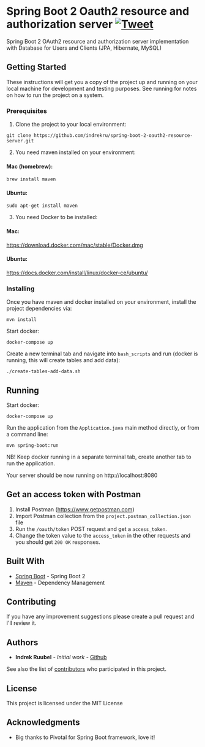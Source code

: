 # Spring Boot 2 Oauth2 resource and authorization server [![Tweet](https://img.shields.io/twitter/url/http/shields.io.svg?style=social)](https://twitter.com/intent/tweet?text=Check%20out%20Spring%20Boot%202%20Oauth2%20resource%20and%20authorization%20server%20example%20https%3A%2F%2Fgithub.com%2Findrekru%2Fspring-boot-2-oauth2-resource-server)

Spring Boot 2 OAuth2 resource and authorization server implementation with Database for Users and Clients (JPA, Hibernate, MySQL)

## Getting Started

These instructions will get you a copy of the project up and running on your local machine for development and testing purposes. See running for notes on how to run the project on a system.

### Prerequisites

1. Clone the project to your local environment:
```
git clone https://github.com/indrekru/spring-boot-2-oauth2-resource-server.git
```

2. You need maven installed on your environment:

#### Mac (homebrew):

```
brew install maven
```
#### Ubuntu:
```
sudo apt-get install maven
```

3. You need Docker to be installed:

#### Mac:
https://download.docker.com/mac/stable/Docker.dmg

#### Ubuntu:
https://docs.docker.com/install/linux/docker-ce/ubuntu/

### Installing

Once you have maven and docker installed on your environment, install the project dependencies via:

```
mvn install
```

Start docker:

```
docker-compose up
```

Create a new terminal tab and navigate into `bash_scripts` and run (docker is running, this will create tables and add data):
```
./create-tables-add-data.sh
```

## Running

Start docker:
```
docker-compose up
```

Run the application from the `Application.java` main method directly,
or from a command line:
```
mvn spring-boot:run
```

NB! Keep docker running in a separate terminal tab, create another tab to run the application.

Your server should be now running on http://localhost:8080

## Get an access token with Postman

1. Install Postman (https://www.getpostman.com)
2. Import Postman collection from the `project.postman_collection.json` file
3. Run the `/oauth/token` POST request and get a `access_token`.
4. Change the token value to the `access_token` in the other requests and you should get `200 OK` responses.

## Built With

* [Spring Boot](https://spring.io/projects/spring-boot) - Spring Boot 2
* [Maven](https://maven.apache.org/) - Dependency Management

## Contributing

If you have any improvement suggestions please create a pull request and I'll review it.


## Authors

* **Indrek Ruubel** - *Initial work* - [Github](https://github.com/indrekru)

See also the list of [contributors](https://github.com/indrekru/design-patterns-spring-boot/graphs/contributors) who participated in this project.

## License

This project is licensed under the MIT License

## Acknowledgments

* Big thanks to Pivotal for Spring Boot framework, love it!
